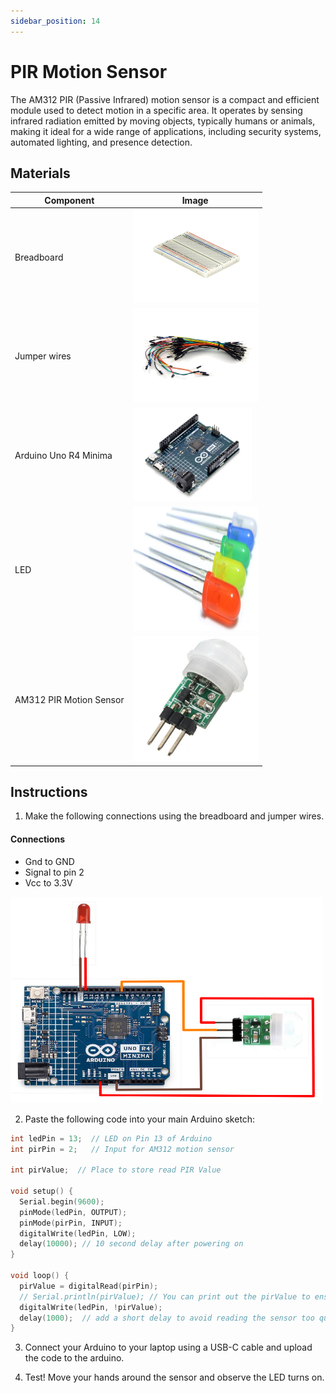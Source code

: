 ```yaml
---
sidebar_position: 14
---
```

# PIR Motion Sensor
The AM312 PIR (Passive Infrared) motion sensor is a compact and efficient module used to detect motion in a specific area. It operates by sensing infrared radiation emitted by moving objects, typically humans or animals, making it ideal for a wide range of applications, including security systems, automated lighting, and presence detection.

## Materials
| Component                                   | Image                                                                                          |
|---------------------------------------------|------------------------------------------------------------------------------------------------|
| Breadboard                                  | <img src="/img/docs/UNO-R4-Starter-Kit/breadboard.webp" width="200" height="150" />       |
| Jumper wires                                | <img src="/img/docs/UNO-R4-Starter-Kit/jumper-wires.webp" width="200" height="150" />       |
| Arduino Uno R4 Minima                       | <img src="/img/docs/UNO-R4-Starter-Kit/arduino-r4-minima.webp" width="190" height="150" />               |
| LED                                         | <img src="/img/docs/UNO-R4-Starter-Kit/LED.jpg" width="200" height="200" />               |
| AM312 PIR Motion Sensor                     | <img src="/img/docs/UNO-R4-Starter-Kit/Am-312.jpg" width="200" height="200" />               |


## Instructions

1. Make the following connections using the breadboard and jumper wires.
#### Connections
- Gnd to GND
- Signal to pin 2
- Vcc to 3.3V
<img src="/img/docs/UNO-R4-Starter-Kit/PIR.png" width="500" height="330" />

2. Paste the following code into your main Arduino sketch:
```cpp
int ledPin = 13;  // LED on Pin 13 of Arduino
int pirPin = 2;   // Input for AM312 motion sensor

int pirValue;  // Place to store read PIR Value

void setup() {
  Serial.begin(9600);
  pinMode(ledPin, OUTPUT);
  pinMode(pirPin, INPUT);
  digitalWrite(ledPin, LOW);
  delay(10000); // 10 second delay after powering on
}

void loop() {
  pirValue = digitalRead(pirPin);
  // Serial.println(pirValue); // You can print out the pirValue to ensure its working properly. 0 = no movement, 1 = movement detected
  digitalWrite(ledPin, !pirValue);
  delay(1000);  // add a short delay to avoid reading the sensor too quickly
}
```

3. Connect your Arduino to your laptop using a USB-C cable and upload the code to the arduino.

4. Test! Move your hands around the sensor and observe the LED turns on.